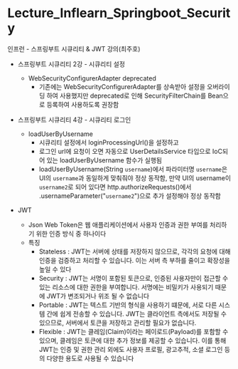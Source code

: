 # Lecture_Inflearn_Springboot_Security
인프런 - 스프링부트 시큐리티 &amp; JWT 강의(최주호)

- 스프링부트 시큐리티 2강 - 시큐리티 설정
    - WebSecurityConfigurerAdapter deprecated
        - 기존에는 WebSecurityConfigurerAdapter를 상속받아 설정을 오버라이딩 하여 사용했지만 deprecated로 인해 SecurityFilterChain를 Bean으로 등록하여 사용하도록 권장함
- 스프링부트 시큐리티 4강 - 시큐리티 로그인
    - loadUserByUsername
        - 시큐리티 설정에서 loginProcessingUrl()을 설정하고
        - 로그인 url에 요청이 오면 자동으로 UserDetailsService 타입으로 IoC되어 있는 loadUserByUsername 함수가 실행됨
        - loadUserByUsername(String `username`)에서 파라미터명 `username`은 UI의 `username`과 동일하게 맞춰줘야 정상 동작함, 만약 UI의 username이 `username2`로 되어 있다면 http.authorizeRequests()에서 .usernameParameter("`username2`")으로 추가 설정해야 정상 동작함


- JWT
    - Json Web Token은 웹 애플리케이션에서 사용자 인증과 권한 부여를 처리하기 위한 인증 방식 중 하나이다
    - 특징
        - Stateless : JWT는 서버에 상태를 저장하지 않으므로, 각각의 요청에 대해 인증을 검증하고 처리할 수 있습니다. 이는 서버 측 부하를 줄이고 확장성을 높일 수 있다
        - Security : JWT는 서명이 포함된 토큰으로, 인증된 사용자만이 접근할 수 있는 리소스에 대한 권한을 부여합니다. 서명에는 비밀키가 사용되기 때문에 JWT가 변조되거나 위조 될 수 없습니다
        - Portable : JWT는 텍스트 기반의 형식을 사용하기 떄문에, 서로 다른 시스템 간에 쉽게 전송할 수 있습니다. JWT는 클라이언트 측에서도 저장될 수 있으므로, 서버에서 토큰을 저장하고 관리할 필요가 없습니다.
        - Flexible : JWT는 클레임(Claim)이라는 페이로드(Payload)를 포함할 수 있으며, 클레임은 토큰에 대한 추가 정보를 제공할 수 있습니다. 이를 통해 JWT는 인증 및 권한 관리 외에도 사용자 프로필, 광고추적, 소셜 로그인 등의 다양한 용도로 사용될 수 있습니다

        